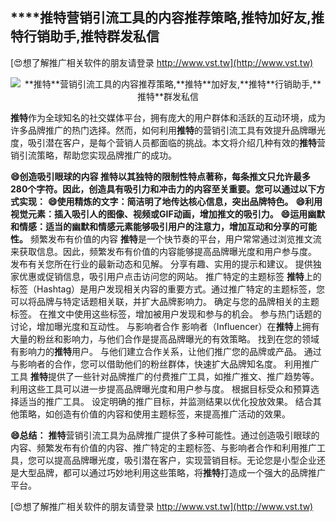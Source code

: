## ****推特**营销引流工具的内容推荐策略,**推特**加好友,**推特**行销助手,**推特**群发私信**

[😍想了解推广相关软件的朋友请登录 http://www.vst.tw](http://www.vst.tw)

 <center><img src="https://vst.tw/MP4/tuiguang/png/6.png" alt="**推特**营销引流工具的内容推荐策略,**推特**加好友,**推特**行销助手,**推特**群发私信"></center>

**推特**作为全球知名的社交媒体平台，拥有庞大的用户群体和活跃的互动环境，成为许多品牌推广的热门选择。然而，如何利用**推特**的营销引流工具有效提升品牌曝光度，吸引潜在客户，是每个营销人员都面临的挑战。本文将介绍几种有效的**推特**营销引流策略，帮助您实现品牌推广的成功。

**😄创造吸引眼球的内容 **推特**以其独特的限制性特点著称，每条推文只允许最多280个字符。因此，创造具有吸引力和冲击力的内容至关重要。您可以通过以下方式实现：**
**😄使用精炼的文字：简洁明了地传达核心信息，突出品牌特色。**
**😄利用视觉元素：插入吸引人的图像、视频或GIF动画，增加推文的吸引力。**
**😄运用幽默和情感：适当的幽默和情感元素能够吸引用户的注意力，增加互动和分享的可能性。**
频繁发布有价值的内容 **推特**是一个快节奏的平台，用户常常通过浏览推文流来获取信息。因此，频繁发布有价值的内容能够提高品牌曝光度和用户参与度。
发布有关您所在行业的最新动态和见解。
分享有趣、实用的提示和建议。
提供独家优惠或促销信息，吸引用户点击访问您的网站。
推广特定的主题标签 **推特**上的标签（Hashtag）是用户发现相关内容的重要方式。通过推广特定的主题标签，您可以将品牌与特定话题相关联，并扩大品牌影响力。
确定与您的品牌相关的主题标签。
在推文中使用这些标签，增加被用户发现和参与的机会。
参与热门话题的讨论，增加曝光度和互动性。
与影响者合作 影响者（Influencer）在**推特**上拥有大量的粉丝和影响力，与他们合作是提高品牌曝光的有效策略。
找到在您的领域有影响力的**推特**用户。
与他们建立合作关系，让他们推广您的品牌或产品。
通过与影响者的合作，您可以借助他们的粉丝群体，快速扩大品牌知名度。
利用推广工具 **推特**提供了一些针对品牌推广的付费推广工具，如推广推文、推广趋势等。利用这些工具可以进一步提高品牌曝光度和用户参与度。
根据目标受众和预算选择适当的推广工具。
设定明确的推广目标，并监测结果以优化投放效果。
结合其他策略，如创造有价值的内容和使用主题标签，来提高推广活动的效果。

**😄总结：**
**推特**营销引流工具为品牌推广提供了多种可能性。通过创造吸引眼球的内容、频繁发布有价值的内容、推广特定的主题标签、与影响者合作和利用推广工具，您可以提高品牌曝光度，吸引潜在客户，实现营销目标。无论您是小型企业还是大型品牌，都可以通过巧妙地利用这些策略，将**推特**打造成一个强大的品牌推广平台。

[😍想了解推广相关软件的朋友请登录 http://www.vst.tw](http://www.vst.tw)




